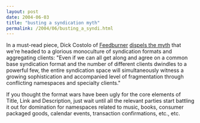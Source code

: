 ```yaml
---
layout: post
date: 2004-06-03
title: "busting a syndication myth"
permalink: /2004/06/busting_a_syndi.html
---
```


In a must-read piece, Dick Costolo of [Feedburner](http://www.feedburner.com/) [dispels the myth](http://www.burningdoor.com/feedburner/archives/000576.html) that we're headed to a glorious monoculture of syndication formats and aggregating clients: "Even if we can all get along and agree on a common base syndication format and the number of different clients dwindles to a powerful few, the entire syndication space will simultaneously witness a growing sophistication and accompanied level of fragmentation through conflicting namespaces and specialty clients."

If you thought the format wars have been ugly for the core elements of Title, Link and Description, just wait until all the relevant parties start battling it out for domination for namespaces related to music, books, consumer packaged goods, calendar events, transaction confirmations, etc., etc.

